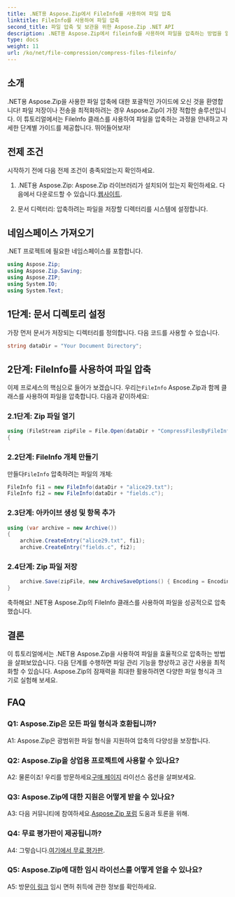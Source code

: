 ```yaml
---
title: .NET용 Aspose.Zip에서 FileInfo를 사용하여 파일 압축
linktitle: FileInfo를 사용하여 파일 압축
second_title: 파일 압축 및 보관을 위한 Aspose.Zip .NET API
description: .NET용 Aspose.Zip에서 fileinfo를 사용하여 파일을 압축하는 방법을 알아보세요. 효율적인 파일 관리를 위한 단계별 가이드를 따르세요.
type: docs
weight: 11
url: /ko/net/file-compression/compress-files-fileinfo/
---
```

## 소개

.NET용 Aspose.Zip을 사용한 파일 압축에 대한 포괄적인 가이드에 오신 것을 환영합니다! 파일 저장이나 전송을 최적화하려는 경우 Aspose.Zip이 가장 적합한 솔루션입니다. 이 튜토리얼에서는 FileInfo 클래스를 사용하여 파일을 압축하는 과정을 안내하고 자세한 단계별 가이드를 제공합니다. 뛰어들어보자!

## 전제 조건

시작하기 전에 다음 전제 조건이 충족되었는지 확인하세요.

1.  .NET용 Aspose.Zip: Aspose.Zip 라이브러리가 설치되어 있는지 확인하세요. 다음에서 다운로드할 수 있습니다.[웹사이트](https://releases.aspose.com/zip/net/).

2. 문서 디렉터리: 압축하려는 파일을 저장할 디렉터리를 시스템에 설정합니다.

## 네임스페이스 가져오기

.NET 프로젝트에 필요한 네임스페이스를 포함합니다.

```csharp
using Aspose.Zip;
using Aspose.Zip.Saving;
using Aspose.ZIP;
using System.IO;
using System.Text;
```

## 1단계: 문서 디렉토리 설정

가장 먼저 문서가 저장되는 디렉터리를 정의합니다. 다음 코드를 사용할 수 있습니다.

```csharp
string dataDir = "Your Document Directory";
```

## 2단계: FileInfo를 사용하여 파일 압축

 이제 프로세스의 핵심으로 들어가 보겠습니다. 우리는`FileInfo` Aspose.Zip과 함께 클래스를 사용하여 파일을 압축합니다. 다음과 같이하세요:

### 2.1단계: Zip 파일 열기

```csharp
using (FileStream zipFile = File.Open(dataDir + "CompressFilesByFileInfo_out.zip", FileMode.Create))
{
```

### 2.2단계: FileInfo 개체 만들기

 만들다`FileInfo` 압축하려는 파일의 개체:

```csharp
FileInfo fi1 = new FileInfo(dataDir + "alice29.txt");
FileInfo fi2 = new FileInfo(dataDir + "fields.c");
```

### 2.3단계: 아카이브 생성 및 항목 추가

```csharp
using (var archive = new Archive())
{
    archive.CreateEntry("alice29.txt", fi1);
    archive.CreateEntry("fields.c", fi2);
```

### 2.4단계: Zip 파일 저장

```csharp
    archive.Save(zipFile, new ArchiveSaveOptions() { Encoding = Encoding.ASCII });
}
```

축하해요! .NET용 Aspose.Zip의 FileInfo 클래스를 사용하여 파일을 성공적으로 압축했습니다.

## 결론

이 튜토리얼에서는 .NET용 Aspose.Zip을 사용하여 파일을 효율적으로 압축하는 방법을 살펴보았습니다. 다음 단계를 수행하면 파일 관리 기능을 향상하고 공간 사용을 최적화할 수 있습니다. Aspose.Zip의 잠재력을 최대한 활용하려면 다양한 파일 형식과 크기로 실험해 보세요.

## FAQ

### Q1: Aspose.Zip은 모든 파일 형식과 호환됩니까?

A1: Aspose.Zip은 광범위한 파일 형식을 지원하여 압축의 다양성을 보장합니다.

### Q2: Aspose.Zip을 상업용 프로젝트에 사용할 수 있나요?

 A2: 물론이죠! 우리를 방문하세요[구매 페이지](https://purchase.aspose.com/buy) 라이선스 옵션을 살펴보세요.

### Q3: Aspose.Zip에 대한 지원은 어떻게 받을 수 있나요?

 A3: 다음 커뮤니티에 참여하세요.[Aspose.Zip 포럼](https://forum.aspose.com/c/zip/37) 도움과 토론을 위해.

### Q4: 무료 평가판이 제공됩니까?

 A4: 그렇습니다.[여기에서 무료 평가판](https://releases.aspose.com/).

### Q5: Aspose.Zip에 대한 임시 라이선스를 어떻게 얻을 수 있나요?

 A5: 방문[이 링크](https://purchase.aspose.com/temporary-license/) 임시 면허 취득에 관한 정보를 확인하세요.